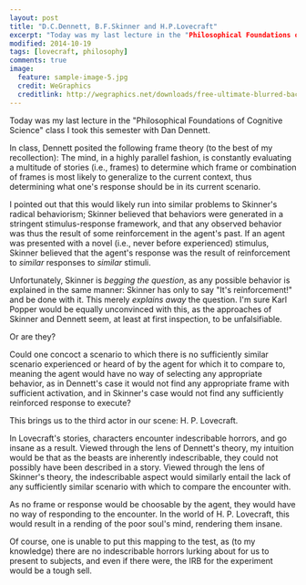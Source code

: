 ```yaml
---
layout: post
title: "D.C.Dennett, B.F.Skinner and H.P.Lovecraft"
excerpt: "Today was my last lecture in the "Philosophical Foundations of Cognitive Science" class I took this semester with Dan Dennett. "
modified: 2014-10-19
tags: [lovecraft, philosophy]
comments: true
image:
  feature: sample-image-5.jpg
  credit: WeGraphics
  creditlink: http://wegraphics.net/downloads/free-ultimate-blurred-background-pack/
---
```


Today was my last lecture in the "Philosophical Foundations of Cognitive Science"
class I took this semester with Dan Dennett. 

In class, Dennett posited the following frame theory (to the best of
my recollection): The mind, in a highly parallel fashion, is
constantly evaluating a multitude of stories (i.e., frames) to
determine which frame or combination of frames is most likely to
generalize to the current context, thus determining what one's
response should be in its current scenario. 

I pointed out that this would likely run into similar problems to
Skinner's radical behaviorism; Skinner believed that behaviors were
generated in a stringent stimulus-response framework, and that any
observed behavior was thus the result of some reinforcement in the
agent's past. If an agent was presented with a novel (i.e., never
before experienced) stimulus, Skinner believed that the agent's
response was the result of reinforcement to *similar* responses to
*similar* stimuli. 

Unfortunately, Skinner is *begging the question*, as any possible
behavior is explained in the same manner: Skinner has only to say
"It's reinforcement!" and be done with it. This  merely *explains
away* the question. I'm sure Karl Popper would be equally unconvinced
with this, as the approaches of Skinner and Dennett seem, at least at
first inspection, to be unfalsifiable.
 
Or are they?

Could one concoct a scenario to which there is no sufficiently similar
scenario experienced or heard of by the agent for which it to compare
to, meaning the agent would have no way of selecting any appropriate
behavior, as in Dennett's case it would not find any appropriate frame
with sufficient activation, and in Skinner's case would not find any
sufficiently reinforced response to execute? 

This brings us to the third actor in our scene: H. P. Lovecraft.

In Lovecraft's stories, characters encounter indescribable horrors,
and go insane as a result. Viewed through the lens of Dennett's
theory, my intuition would be that as the beasts are inherently
indescribable, they could not possibly have been described in a
story. Viewed through the lens of Skinner's theory, the indescribable
aspect would similarly entail the lack of any sufficiently similar
scenario with which to compare the encounter with. 

As no frame or response would be choosable by the agent, they would
have no way of responding to the encounter. In the world of
H. P. Lovecraft, this would result in a rending of the poor soul's
mind, rendering them insane. 

Of course, one is unable to put this mapping to the test, as (to my
knowledge) there are no indescribable horrors lurking about for us to
present to subjects, and even if there were, the IRB for the
experiment would be a tough sell. 
